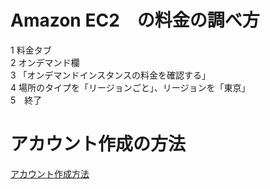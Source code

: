 # Amazon EC2　の料金の調べ方  
1 料金タブ  
2 オンデマンド欄  
3 「オンデマンドインスタンスの料金を確認する」  
4 場所のタイプを「リージョンごと」、リージョンを「東京」  
5　終了  

# アカウント作成の方法　　
[google]: https://aws.amazon.com/jp/register-flow/  
[アカウント作成方法][Google]

